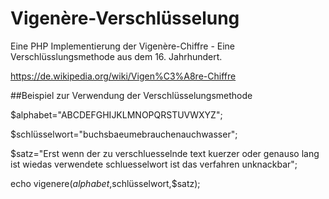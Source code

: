 # Vigenère-Verschlüsselung
Eine PHP Implementierung der Vigenère-Chiffre - Eine Verschlüsslungsmethode aus dem 16. Jahrhundert.

https://de.wikipedia.org/wiki/Vigen%C3%A8re-Chiffre

##Beispiel zur Verwendung der Verschlüsselungsmethode

$alphabet="ABCDEFGHIJKLMNOPQRSTUVWXYZ";

$schlüsselwort="buchsbaeumebrauchenauchwasser";

$satz="Erst wenn der zu verschluesselnde text kuerzer oder genauso lang ist wiedas verwendete schluesselwort ist das verfahren unknackbar";

echo vigenere($alphabet,$schlüsselwort,$satz);

